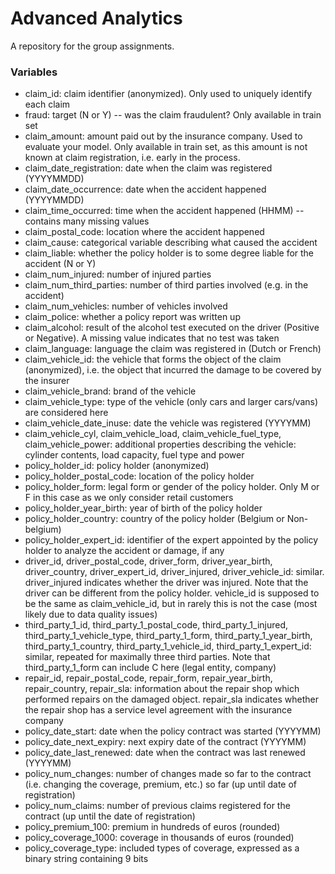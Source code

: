 # Advanced Analytics

A repository for the group assignments.




<h3> Variables </h3>

* claim_id: claim identifier (anonymized). Only used to uniquely identify each claim
* fraud: target (N or Y) -- was the claim fraudulent? Only available in train set
* claim_amount: amount paid out by the insurance company. Used to evaluate your model. Only available in train set, as this amount is not known at claim registration, i.e. early in the process.
* claim_date_registration: date when the claim was registered (YYYYMMDD)
* claim_date_occurrence: date when the accident happened (YYYYMMDD)
* claim_time_occurred: time when the accident happened (HHMM) -- contains many missing values
* claim_postal_code: location where the accident happened
* claim_cause: categorical variable describing what caused the accident
* claim_liable: whether the policy holder is to some degree liable for the accident (N or Y)
* claim_num_injured: number of injured parties
* claim_num_third_parties: number of third parties involved (e.g. in the accident)
* claim_num_vehicles: number of vehicles involved
* claim_police: whether a policy report was written up
* claim_alcohol: result of the alcohol test executed on the driver (Positive or Negative). A missing value indicates that no test was taken
* claim_language: language the claim was registered in (Dutch or French)
* claim_vehicle_id: the vehicle that forms the object of the claim (anonymized), i.e. the object that incurred the damage to be covered by the insurer
* claim_vehicle_brand: brand of the vehicle
* claim_vehicle_type: type of the vehicle (only cars and larger cars/vans) are considered here
* claim_vehicle_date_inuse: date the vehicle was registered (YYYYMM)
* claim_vehicle_cyl, claim_vehicle_load, claim_vehicle_fuel_type, claim_vehicle_power: additional properties describing the vehicle: cylinder contents, load capacity, fuel type and power
* policy_holder_id: policy holder (anonymized)
* policy_holder_postal_code: location of the policy holder
* policy_holder_form: legal form or gender of the policy holder. Only M or F in this case as we only consider retail customers
* policy_holder_year_birth: year of birth of the policy holder
* policy_holder_country: country of the policy holder (Belgium or Non-belgium)
* policy_holder_expert_id: identifier of the expert appointed by the policy holder to analyze the accident or damage, if any
* driver_id, driver_postal_code, driver_form, driver_year_birth, driver_country, driver_expert_id, driver_injured, driver_vehicle_id: similar. driver_injured indicates whether the driver was injured. Note that the driver can be different from the policy holder. vehicle_id is supposed to be the same as claim_vehicle_id, but in rarely this is not the case (most likely due to data quality issues)
* third_party_1_id, third_party_1_postal_code, third_party_1_injured, third_party_1_vehicle_type, third_party_1_form, third_party_1_year_birth, third_party_1_country, third_party_1_vehicle_id, third_party_1_expert_id: similar, repeated for maximally three third parties. Note that third_party_1_form can include C here (legal entity, company)
* repair_id, repair_postal_code, repair_form, repair_year_birth, repair_country, repair_sla: information about the repair shop which performed repairs on the damaged object. repair_sla indicates whether the repair shop has a service level agreement with the insurance company
* policy_date_start: date when the policy contract was started (YYYYMM)
* policy_date_next_expiry: next expiry date of the contract (YYYYMM)
* policy_date_last_renewed: date when the contract was last renewed (YYYYMM)
* policy_num_changes: number of changes made so far to the contract (i.e. changing the coverage, premium, etc.) so far (up until date of registration)
* policy_num_claims: number of previous claims registered for the contract (up until the date of registration)
* policy_premium_100: premium in hundreds of euros (rounded)
* policy_coverage_1000: coverage in thousands of euros (rounded)
* policy_coverage_type: included types of coverage, expressed as a binary string containing 9 bits

